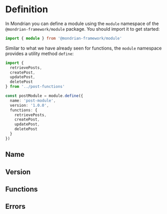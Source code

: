 # Definition

In Mondrian you can define a module using the `module` namespace of the 
`@mondrian-framework/module` package. You should import it to get started:

```ts showLineNumbers
import { module } from '@mondrian-framework/module'
```

Similar to what we have already seen for functions, the `module` namespace 
provides a utility method `define`:

```ts showLineNumbers
import { 
  retrievePosts, 
  createPost, 
  updatePost, 
  deletePost 
} from '../post-functions'

const postModule = module.define({
  name: 'post-module',
  version: '1.0.0',
  functions: {
    retrievePosts, 
    createPost, 
    updatePost, 
    deletePost 
  }
})
```

## Name

## Version

## Functions

## Errors
